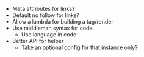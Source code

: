 - Meta attributes for links?
- Default no follow for links?
- Allow a lambda for building a tag/render
- Use middleman syntax for code
  - Use language in code
- Better API for helper
  - Take an optional config for that instance only?
